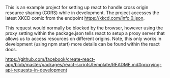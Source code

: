 This is an example project for setting up react to handle cross origin resource sharing (CORS) while in development. The project accesses the latest XKCD comic from the endpoint https://xkcd.com/info.0.json.
            
This request would normally be blocked by the browser, however using the proxy setting within the package.json tells react to setup a proxy server that allows us to access resources on different origins. Note, this only works in development (using npm start) more details can be found within the react docs.
                   
https://github.com/facebook/create-react-app/blob/master/packages/react-scripts/template/README.md#proxying-api-requests-in-development